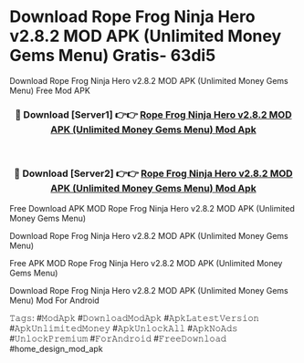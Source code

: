 # Download Rope Frog Ninja Hero v2.8.2 MOD APK (Unlimited Money Gems Menu) Gratis- 63di5
Download Rope Frog Ninja Hero v2.8.2 MOD APK (Unlimited Money Gems Menu) Free Mod APK

<div align="center">
<h3>🔴 Download [Server1] 👉👉 <a href="https://apk-comot.site?title=Rope_Frog_Ninja_Hero_v2.8.2_MOD_APK_(Unlimited_Money_Gems_Menu)">Rope Frog Ninja Hero v2.8.2 MOD APK (Unlimited Money Gems Menu) Mod Apk</a></h3><br>

<h3>🔴 Download [Server2] 👉👉 <a href="https://apk-comot.site?title=Rope_Frog_Ninja_Hero_v2.8.2_MOD_APK_(Unlimited_Money_Gems_Menu)">Rope Frog Ninja Hero v2.8.2 MOD APK (Unlimited Money Gems Menu) Mod Apk</a></h3>
</div>


Free Download APK MOD Rope Frog Ninja Hero v2.8.2 MOD APK (Unlimited Money Gems Menu)

Download Rope Frog Ninja Hero v2.8.2 MOD APK (Unlimited Money Gems Menu) 

Free APK MOD Rope Frog Ninja Hero v2.8.2 MOD APK (Unlimited Money Gems Menu) 

Download Rope Frog Ninja Hero v2.8.2 MOD APK (Unlimited Money Gems Menu) Mod For Android

𝚃𝚊𝚐𝚜: #𝙼𝚘𝚍𝙰𝚙𝚔 #𝙳𝚘𝚠𝚗𝚕𝚘𝚊𝚍𝙼𝚘𝚍𝙰𝚙𝚔 #𝙰𝚙𝚔𝙻𝚊𝚝𝚎𝚜𝚝𝚅𝚎𝚛𝚜𝚒𝚘𝚗 #𝙰𝚙𝚔𝚄𝚗𝚕𝚒𝚖𝚒𝚝𝚎𝚍𝙼𝚘𝚗𝚎𝚢 #𝙰𝚙𝚔𝚄𝚗𝚕𝚘𝚌𝚔𝙰𝚕𝚕 #𝙰𝚙𝚔𝙽𝚘𝙰𝚍𝚜 #𝚄𝚗𝚕𝚘𝚌𝚔𝙿𝚛𝚎𝚖𝚒𝚞𝚖 #𝙵𝚘𝚛𝙰𝚗𝚍𝚛𝚘𝚒𝚍 #𝙵𝚛𝚎𝚎𝙳𝚘𝚠𝚗𝚕𝚘𝚊𝚍 #home_design_mod_apk